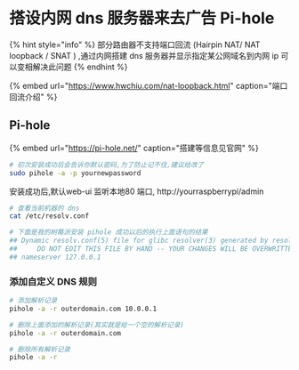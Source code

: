 # 搭设内网 dns 服务器来去广告  Pi-hole

{% hint style="info" %}
部分路由器不支持端口回流 \(Hairpin NAT/ NAT loopback / SNAT \) ,通过内网搭建 dns 服务器并显示指定某公网域名到内网 ip 可以变相解决此问题 
{% endhint %}

{% embed url="https://www.hwchiu.com/nat-loopback.html" caption="端口回流介绍" %}

## Pi-hole

{% embed url="https://pi-hole.net/" caption="搭建等信息见官网" %}

```bash
# 初次安装成功后会告诉你默认密码,为了防止记不住,建议给改了
sudo pihole -a -p yournewpassword
```

安装成功后,默认web-ui 监听本地80 端口,  http://yourraspberrypi/admin

```bash
# 查看当前机器的 dns 
cat /etc/resolv.conf

# 下面是我的树莓派安装 pihole 成功以后的执行上面语句的结果
## Dynamic resolv.conf(5) file for glibc resolver(3) generated by resolvconf(8)
##     DO NOT EDIT THIS FILE BY HAND -- YOUR CHANGES WILL BE OVERWRITTEN
## nameserver 127.0.0.1 
```

### 添加自定义 DNS 规则

```bash
# 添加解析记录
pihole -a -r outerdomain.com 10.0.0.1

# 删除上面添加的解析记录(其实就是给一个空的解析记录)
pihole -a -r outerdomain.com

# 删除所有解析记录
pihole -a -r
```





